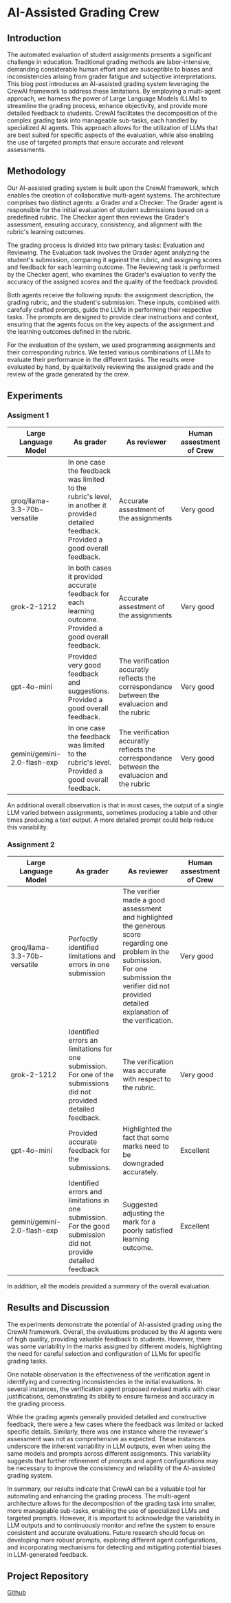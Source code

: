 # AI-Assisted Grading Crew


## Introduction

The automated evaluation of student assignments presents a significant challenge in education. Traditional grading methods are labor-intensive, demanding considerable human effort and are susceptible to biases and inconsistencies arising from grader fatigue and subjective interpretations. This blog post introduces an AI-assisted grading system leveraging the CrewAI framework to address these limitations. By employing a multi-agent approach, we harness the power of Large Language Models (LLMs) to streamline the grading process, enhance objectivity, and provide more detailed feedback to students. CrewAI facilitates the decomposition of the complex grading task into manageable sub-tasks, each handled by specialized AI agents. This approach allows for the utilization of LLMs that are best suited for specific aspects of the evaluation, while also enabling the use of targeted prompts that ensure accurate and relevant assessments.

## Methodology

Our AI-assisted grading system is built upon the CrewAI framework, which enables the creation of collaborative multi-agent systems. The architecture comprises two distinct agents: a Grader and a Checker. The Grader agent is responsible for the initial evaluation of student submissions based on a predefined rubric. The Checker agent then reviews the Grader's assessment, ensuring accuracy, consistency, and alignment with the rubric's learning outcomes.

The grading process is divided into two primary tasks: Evaluation and Reviewing. The Evaluation task involves the Grader agent analyzing the student's submission, comparing it against the rubric, and assigning scores and feedback for each learning outcome. The Reviewing task is performed by the Checker agent, who examines the Grader's evaluation to verify the accuracy of the assigned scores and the quality of the feedback provided.

Both agents receive the following inputs: the assignment description, the grading rubric, and the student's submission. These inputs, combined with carefully crafted prompts, guide the LLMs in performing their respective tasks. The prompts are designed to provide clear instructions and context, ensuring that the agents focus on the key aspects of the assignment and the learning outcomes defined in the rubric.

For the evaluation of the system, we used programming assignments and their corresponding rubrics. We tested various combinations of LLMs to evaluate their performance in the different tasks. The results were evaluated by hand, by qualitatively reviewing the assigned grade and the review of the grade generated by the crew.

## Experiments

### Assigment 1

| Large Language Model | As grader | As reviewer | Human assestment of Crew
| --- | --- | --- | --- |
| groq/llama-3.3-70b-versatile | In one case the feedback was limited to the rubric's level, in another it provided detailed feedback. Provided a good overall feedback. | Accurate assestment of the assignments | Very good |
| grok-2-1212 | In both cases it provided accurate feedback for each learning outcome. Provided a good overall feedback. | Accurate assestment of the assignments  | Very good |
| gpt-4o-mini | Provided very good feedback and suggestions. Provided a good overall feedback. | The verification accuratly reflects the correspondance between the evaluacion and the rubric | Very good |
| gemini/gemini-2.0-flash-exp | In one case the feedback was limited to the rubric's level. Provided a good overall feedback. | The verification accuratly reflects the correspondance between the evaluacion and the rubric | Very good  |

An additional overall observation is that in most cases, the output of a single LLM varied between assignments, sometimes producing a table and other times producing a text output. A more detailed prompt could help reduce this variability.


### Assignment 2

| Large Language Model | As grader | As reviewer | Human assestment of Crew
| --- | --- | --- | --- |
| groq/llama-3.3-70b-versatile | Perfectly identified limitations and errors in one submission | The verifier made a good assessment and highlighted the generous score regarding one problem in the submission. For one submission the verifier did not provided detailed explanation of the verification.  | Very good |
| grok-2-1212 | Identified errors an limitations for one submission. For one of the submissions did not provided detailed feedback. | The verification was accurate with respect to the rubric. | Very good |
| gpt-4o-mini | Provided accurate feedback for the submissions. | Highlighted the fact that some marks need to be downgraded accurately. | Excellent |
| gemini/gemini-2.0-flash-exp | Identified errors and limitations in one submission. For the good submission did not provide detailed feedback | Suggested adjusting the mark for a poorly satisfied learning outcome. | Excellent |

In addition, all the models provided a summary of the overall evaluation.

## Results and Discussion

The experiments demonstrate the potential of AI-assisted grading using the CrewAI framework. Overall, the evaluations produced by the AI agents were of high quality, providing valuable feedback to students. However, there was some variability in the marks assigned by different models, highlighting the need for careful selection and configuration of LLMs for specific grading tasks.

One notable observation is the effectiveness of the verification agent in identifying and correcting inconsistencies in the initial evaluations. In several instances, the verification agent proposed revised marks with clear justifications, demonstrating its ability to ensure fairness and accuracy in the grading process.

While the grading agents generally provided detailed and constructive feedback, there were a few cases where the feedback was limited or lacked specific details. Similarly, there was one instance where the reviewer's assessment was not as comprehensive as expected. These instances underscore the inherent variability in LLM outputs, even when using the same models and prompts across different assignments. This variability suggests that further refinement of prompts and agent configurations may be necessary to improve the consistency and reliability of the AI-assisted grading system.

In summary, our results indicate that CrewAI can be a valuable tool for automating and enhancing the grading process. The multi-agent architecture allows for the decomposition of the grading task into smaller, more manageable sub-tasks, enabling the use of specialized LLMs and targeted prompts. However, it is important to acknowledge the variability in LLM outputs and to continuously monitor and refine the system to ensure consistent and accurate evaluations. Future research should focus on developing more robust prompts, exploring different agent configurations, and incorporating mechanisms for detecting and mitigating potential biases in LLM-generated feedback.

## Project Repository

[Github](https://github.com/jmlon/grader)